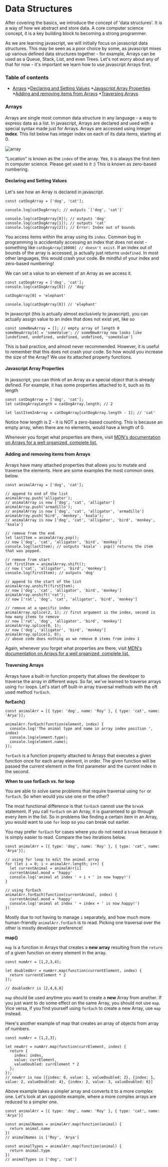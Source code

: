 # Data Structures

After covering the basics, we introduce the concept of 'data structures'. It is a way of how we abstract and store data. A core computer science concept, it is a key building block to becoming a strong programmer.

As we are learning javascript, we will initially focus on javascript data structures. This may be seen as a poor choice by some, as javascript mixes up various defined data structures together - for example, Arrays can be used as a Queue, Stack, List, and even Trees. Let's not worry about any of that for now - it's important we learn how to use javascript Arrays first.

### Table of contents

- [Arrays](#Arrays)
  *[Declaring and Setting Values](#declaring-and-setting-values)
  *[Javascript Array Properties](#javascript-array-properties)
  *[Adding and removing items from Arrays](#adding-and-removing-items-from-arrays)
  *[Traversing Arrays](#traversing-arrays)


### Arrays

Arrays are single most common data structure in any language - a way to express data as a list. In javascript, Arrays are declared and used with a special syntax made just for Arrays. Arrays are accessed using integer **index**. This list below has integer index on each of its data items, starting at 0.

![array](https://i.imgur.com/K4hRofN.png)

"Location" is known as the `index` of the array. Yes, `0` is always the first item in computer science. Please get used to it :) This is known as zero-based numbering.

#### Declaring and Setting Values

Let's see how an Array is declared in javascript.

```
const catDogArray = ['dog', 'cat'];

console.log(catDogArray); // outputs `['dog', 'cat']`

console.log(catDogArray[0]); // outputs 'dog'
console.log(catDogArray[1]); // outputs 'cat'
console.log(catDogArray[2]); // Error: Index out of bounds
```

You access items within the array using its `index`. Common bug in programming is accidentally accessing an index that does not exist - something like `catDogArray[10000] // doesn't exist`. If an index out of bounds of the array is accessed, js actually just returns `undefined`. In most other languages, this would crash your code. Be mindful of your index and zero-based numbering!

We can set a value to an element of an Array as we access it.

```
const catDogArray = ['dog', 'cat'];
console.log(catDogArray[0]) // 'dog'

catDogArray[0] = 'elephant'

console.log(catDogArray[0]) // 'elephant'
```

In javascript (this is actually almost exclusively to javascript), you can actually assign value to an index that does not exist yet, like so

```
const someNewArray = []; // empty array of length 0
someNewArray[4] = 'someValue'; // someNewArray now looks like [undefined, undefined, undefined, undefined, 'someValue']
```

This is bad practice, and almost never recommended. However, it is useful to remember that this does not crash your code. So how would you increase the size of the Array? We use its attached property functions.

#### Javascript Array Properties

In javascript, you can think of an Array as a special object that is already defined. For example, it has some properties attached to it, such as its length
```
const catDogArray = ['dog', 'cat'];
let catDogArrayLength = catDogArray.length; // 2

let lastItemInArray = catDogArray[catDogArray.length - 1]; // 'cat'
```

Notice how length is 2 - it is NOT a zero-based counting. This is because an empty array, when there are no elements, would have a length of 0.

Whenever you forget what properties are there, visit [MDN's documentation on Arrays for a well organized, complete list.](https://developer.mozilla.org/en-US/docs/Web/JavaScript/Reference/Global_Objects/Array)

#### Adding and removing items from Arrays

Arrays have many attached properties that allows you to mutate and traverse the elements. Here are some examples the most common ones below.

```
const animalArray = ['dog', 'cat'];

// append to end of the list
animalArray.push('alligator');
// animalArray is now ['dog', 'cat', 'alligator']
animalArray.push('armadillo');
// animalArray is now ['dog', 'cat', 'alligator', 'armadillo']
animalArray.push('bird', 'monkey', 'koala');
// animalArray is now ['dog', 'cat', 'alligator', 'bird', 'monkey', 'koala']

// remove from the end
let lastItem = animalArray.pop();
// now ['dog', 'cat', 'alligator', 'bird', 'monkey']
console.log(lastItem); // outputs 'koala' - pop() returns the item that was popped.

// remove from start
let firstItem = animalArray.shift();
// now ['cat', 'alligator', 'bird', 'monkey']
console.log(firstItem); // outputs 'dog'

// append to the start of the list
animalArray.unshift(firstItem);
// now ['dog', 'cat', 'alligator', 'bird', 'monkey']
animalArray.unshift('rat');
// now ['rat', 'dog', 'cat', 'alligator', 'bird', 'monkey']

// remove at a specific index
animalArray.splice(2, 1); // first argument is the index, second is how many items to remove
// now ['rat', 'dog', 'alligator', 'bird', 'monkey']
animalArray.splice(0, 1);
// now ['dog', 'alligator', 'bird', 'monkey']
animalArray.splice(1, 0);
// above code does nothing as we remove 0 items from index 1
```

Again, whenever you forget what properties are there, visit [MDN's documentation on Arrays for a well organized, complete list.](https://developer.mozilla.org/en-US/docs/Web/JavaScript/Reference/Global_Objects/Array)

#### Traversing Arrays

Arrays have a built-in function property that allows the developer to traverse the array in different ways. So far, we've learned to traverse arrays using `for` loops. Let's start off built-in array traversal methods with the oft used method `forEach`.

**forEach()**

```
const animalArr = [{ type: 'dog', name: 'Roy' }, { type: 'cat', name: 'Arya'}];

animalArr.forEach(function(element, index) {
  console.log('The animal type and name in array index position ', index)
  console.log(element.type);
  console.log(element.name);
});
```

`forEach` is a function property attached to Arrays that executes a given function once for each array element, in order. The given function will be passed the current element in the first parameter and the current index in the second.

**When to use forEach vs. for loop**

You are able to solve same problems that require traversal using `for` or `forEach`. So when would you use one or the other?

The most functional difference is that `forEach` cannot use the `break` statement. If you call `forEach` on an Array, it is guaranteed to go through every item in the list. So in problems like finding a certain item in an Array, you would want to use `for` loop so you can break out earlier.

You may prefer `forEach` for cases where you do not need a `break` because it is simply easier to read. Compare the two iterations below.

```
const animalArr = [{ type: 'dog', name: 'Roy' }, { type: 'cat', name: 'Arya'}];

// using for loop to edit the animal array
for (let i = 0; i < animalArr.length; i++) {
  let currentAnimal = animalArr[i]
  currentAnimal.mood = 'happy'
  console.log('animal at index ' + i + ' is now happy!')
}

// using forEach
animalArr.forEach(function(currentAnimal, index) {
  currentAnimal.mood = 'happy'
  console.log('animal at index ' + index + ' is now happy!')
})
```

Mostly due to not having to manage `i` separately, and how much more human-friendly `animalArr.forEach` is to read. Picking one traversal over the other is mostly developer preference!

**map()**

`map` is a function in Arrays that creates a **new array** resulting from the `return` of a given function on every element in the array.

```
const numArr = [1,2,3,4];

let doubledArr = numArr.map(function(currentElement, index) {
  return currentElement * 2
});

// doubledArr is [2,4,6,8]
```

`map` should be used anytime you want to create a **new** Array from another. If you just want to do some effect on the same Array, you should not use `map`. Vice versa, if you find yourself using `forEach` to create a new Array, use `map` instead.

Here's another example of map that creates an array of objects from array of numbers.

```
const numArr = [1,2,3];

let newArr = numArr.map(function(currElement, index) {
  return {
    index: index,
    value: currElement,
    valueDoubled: currElement * 2
  };
});
// newArr is now [{index: 0, value: 1, valueDoubled: 2}, {index: 1, value: 2, valueDoubled: 4}, {index: 2, value: 3, valueDoubled: 6}]
```

Above example takes a simpler array and converts it to a more complex one. Let's look at an opposite example, where a more complex arrays are reduced to a simpler one.

```
const animalArr = [{ type: 'dog', name: 'Roy' }, { type: 'cat', name: 'Arya'}]

const animalNames = animalArr.map(function(animal) {
  return animal.name
})
// animalNames is ['Roy', 'Arya']

const animalTypes = animalArr.map(function(animal) {
  return animal.type
})
// animalTypes is ['dog', 'cat']
```
